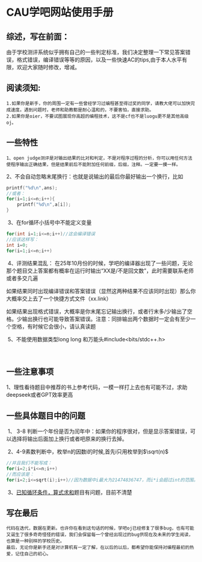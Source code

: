 # CAU学吧网站使用手册

## 综述，写在前面：

​	由于学校测评系统似乎拥有自己的一些判定标准，我们决定整理一下常见答案错误，格式错误，编译错误等等的原因，以及一些快速AC的tips,由于本人水平有限，欢迎大家随时修改，增减。

## 阅读须知:
	1.如果你是新手，你的周围一定有一些曾经学习过编程甚至得过奖的同学，请教大佬可以加快完成速度。遇到问题时，老师和助教都是耐心温和的，不要害怕，直接求助。
	2.如果你是oier，不要试图展现你高超的编程技术，这不是cf也不是luogu更不是其他高级oj。


## 一些特性
	1、open judge测评是对输出结果的比对和判定，不是对程序过程的分析，你可以用任何方法使程序输出正确结果，但是结果前后不能附加任何前缀，后缀，注释。一定要一摸一样。

​	2、不会自动忽略末尾换行：也就是说输出的最后你最好输出一个换行，比如	

```c++
printf("%d\n",ans);
//或者：
for(i=1;i<=n;i++){
	printf("%d\n",a[i]);
}
```

​	3、在for循环小括号中不能定义变量

```c++
for(int i=1;i<=n;i++)//这会编译错误
//应该这样写：
int i=0;
for(i=1;i<=n;i++)
```

​	4、评测结果混乱：
		在25年10月份的时候，学吧的编译器出现了一些问题，无论那个题目交上答案都有概率在运行时输出“XX是/不是回文数”，此时需要联系老师或者多交几遍

​		如果结果同时出现编译错误和答案错误（显然这两种结果不应该同时出现）那么你大概率交上去了一个快捷方式文件（xx.link）

​		如果结果出现格式错误，大概率是你末尾忘记输出换行，或者行末多/少输出了空格。少输出换行也可能导致答案错误。注意：同排输出两个数据时一定会有至少一个空格，有时候它会很小，请认真读题

​	5、不能使用数据类型long long 和万能头#include<bits/stdc++.h>

​		

## 一些注意事项

​	1、理性看待题目中推荐的书上参考代码，一模一样打上去也有可能不过，求助deepseek或者GPT效率更高

## 一些具体题目中的问题

​	1、 3-8 判断一个年份是否为闰年中：如果你的程序很对，但是显示答案错误，可以选择将输出后面加上换行或者吧原来的换行去掉。

​	2、4-9素数判断中，枚举n的因数i的时候,首先i只用枚举到$\sqrt(n)$

```C++
//并且我们不能写成：
for(i=2;i*i<=n;i++)
//而应该是：
for(i=2;i<=sqrt(i);i++)//因为数据中i最大为21474836747，而i*i会超过int的范围。（为什么题目不表明i的范围啊无语）
```


​	3、[已知循环条件，算式求和](https://page.cau.edu.cn/mod/assignment/view.php?id=27148)题目有问题，目前不清楚
## 写在最后
	代码在迭代，数据在更新。也许你在看到这句话的时候，学吧oj已经修复了很多bug，也有可能又诞生了很多奇奇怪怪的错误，我们会保留每一个曾经出现过的bug供现在及未来的学生阅读，也算是一种别样的学校历史。
	最后，无论你是新手还是对计算机有一定了解，在以后的以后，都希望你能保持对编程最初的热爱，记住自己的初心。
